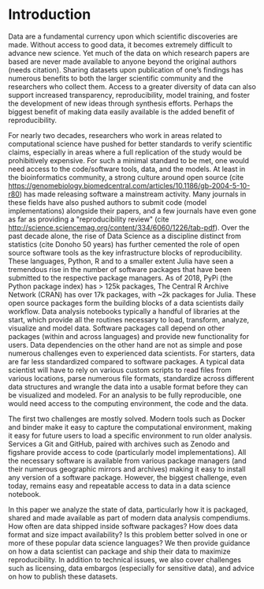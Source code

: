 
# Introduction

Data are a fundamental currency upon which scientific discoveries are made. Without access to good data, it becomes extremely difficult to advance new science. Yet much of the data on which research papers are based are never made available to anyone beyond the original authors (needs citation). Sharing datasets upon publication of one’s findings has numerous benefits to both the larger scientific community and the researchers who collect them. Access to a greater diversity of data can also support increased transparency, reproducibility, model training, and foster the development of new ideas through synthesis efforts. Perhaps the biggest benefit of making data easily available is the added benefit of reproducibility.

For nearly two decades, researchers who work in areas related to computational science have pushed for better standards to verify scientific claims, especially in areas where a full replication of the study would be prohibitively expensive. For such a minimal standard to be met, one would need access to the code/software tools, data, and the models.  At least in the bioinformatics community, a strong culture around open source (cite https://genomebiology.biomedcentral.com/articles/10.1186/gb-2004-5-10-r80) has made releasing software a mainstream activity. Many journals in these fields have also pushed authors to submit code (model implementations) alongside their papers, and a few journals have even gone as far as providing a "reproducibility review" (cite http://science.sciencemag.org/content/334/6060/1226/tab-pdf). Over the past decade alone, the rise of Data Science as a discipline distinct from statistics (cite Donoho 50 years) has further cemented the role of open source software tools as the key infrastructure blocks of reproducibility. These languages, Python, R and to a smaller extent Julia have seen a tremendous rise in the number of software packages that have been submitted to the respective package managers. As of 2018, PyPi (the Python package index) has > 125k packages, The Central R Archive Network (CRAN) has over 17k packages, with ~2k packages for Julia. These open source packages form the building blocks of a data scientists daily workflow. Data analysis notebooks typically a handful of libraries at the start, which provide all the routines necessary to load, transform, analyze, visualize and model data. Software packages call depend on other packages (within and across languages) and provide new functionality for users. Data dependencies on the other hand are not as simple and pose numerous challenges even to experienced data scientists. For starters, data are far less standardized compared to software packages. A typical data scientist will have to rely on various custom scripts to read files from various locations, parse numerous file formats, standardize across different data structures and wrangle the data into a usable format before they can be visualized and modeled.  For an analysis to be fully reproducible, one would need access to the computing environment, the code and the data. 

The first two challenges are mostly solved. Modern tools such as  Docker and binder make it easy to capture the computational environment, making it easy for future users to load a specific environment to run older analysis. Services a Git and GitHub, paired with archives such as Zenodo and figshare provide access to code (particularly model implementations). All the necessary software is available from various package managers (and their numerous geographic mirrors and archives) making it easy to install any version of a software package. However, the biggest challenge, even today, remains easy and repeatable access to data in a data science notebook.


In this paper we analyze the state of data, particularly how it is packaged, shared and made available as part of modern data analysis compendiums. How often are data shipped inside software packages? How does data format and size impact availability? Is this problem better solved in one or more of these popular data science languages? We then provide guidance on how a data scientist can package and ship their data to maximize reproducibility. In addition to technical issues, we also cover challenges such as licensing, data embargos (especially for sensitive data), and advice on how to publish these datasets.

